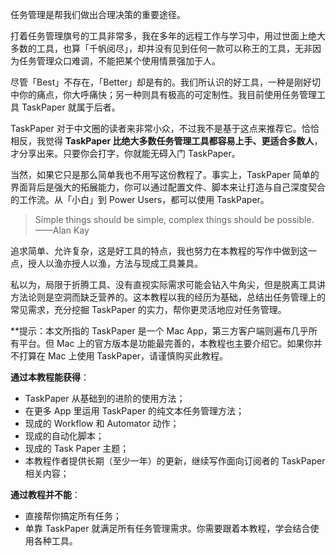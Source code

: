 任务管理是帮我们做出合理决策的重要途径。

打着任务管理旗号的工具非常多，我在多年的远程工作与学习中，用过世面上绝大多数的工具，也算「千帆阅尽」，却并没有见到任何一款可以称王的工具，无非因为任务管理众口难调，不能把某个使用情景强加于人。

尽管「Best」不存在，「Better」却是有的。我们所认识的好工具，一种是刚好切中你的痛点，你大呼痛快；另一种则具有极高的可定制性。我目前使用任务管理工具 TaskPaper 就属于后者。

TaskPaper 对于中文圈的读者来非常小众，不过我不是基于这点来推荐它。恰恰相反，我觉得 **TaskPaper 比绝大多数任务管理工具都容易上手、更适合多数人**，才分享出来。只要你会打字，你就能无碍入门 TaskPaper。

当然，如果它只是那么简单我也不用写这份教程了。事实上，TaskPaper 简单的界面背后是强大的拓展能力，你可以通过配置文件、脚本来让打造与自己深度契合的工作流。从「小白」到 Power Users，都可以使用 TaskPaper。

>Simple things should be simple, complex things should be possible.
>——Alan Kay

追求简单、允许复杂，这是好工具的特点，我也努力在本教程的写作中做到这一点，授人以渔亦授人以渔，方法与现成工具兼具。

私以为，局限于折腾工具、没有直视实际需求可能会钻入牛角尖，但是脱离工具讲方法论则是空洞而缺乏营养的。这本教程以我的经历为基础，总结出任务管理上的常见需求，充分挖掘 TaskPaper 的实力，帮你更灵活地应对任务管理。

**提示：本文所指的 TaskPaper 是一个 Mac App，第三方客户端则遍布几乎所有平台。但 Mac 上的官方版本是功能最完善的，本教程也主要介绍它。如果你并不打算在 Mac 上使用 TaskPaper，请谨慎购买此教程。

**通过本教程能获得**：

- TaskPaper 从基础到的进阶的使用方法；
- 在更多 App 里运用 TaskPaper 的纯文本任务管理方法；
- 现成的 Workflow 和 Automator 动作；
- 现成的自动化脚本；
- 现成的 Task Paper 主题；
- 本教程作者提供长期（至少一年）的更新，继续写作面向订阅者的 TaskPaper 相关内容；


**通过教程并不能**：
- 直接帮你搞定所有任务；
- 单靠 TaskPaper 就满足所有任务管理需求。你需要跟着本教程，学会结合使用各种工具。